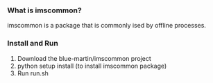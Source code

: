 ### What is imscommon?
imscommon is a package that is commonly ised by offline processes.

### Install and Run
1.	Download the blue-martin/imscommon project
2.  python setup install (to install imscommon package)
3.	Run run.sh 